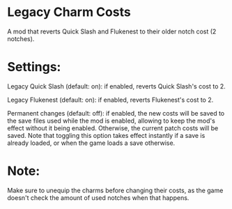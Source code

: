 # Legacy Charm Costs

A mod that reverts Quick Slash and Flukenest to their older notch cost (2 notches).

# Settings:

Legacy Quick Slash (default: on): if enabled, reverts Quick Slash's cost to 2.

Legacy Flukenest (default: on): if enabled, reverts Flukenest's cost to 2.

Permanent changes (default: off): if enabled, the new costs will be saved to the save files used while the mod is enabled, allowing to keep the mod's effect without it being enabled. Otherwise, the current patch costs will be saved. Note that toggling this option takes effect instantly if a save is already loaded, or when the game loads a save otherwise.

# Note:

Make sure to unequip the charms before changing their costs, as the game doesn't check the amount of used notches when that happens.